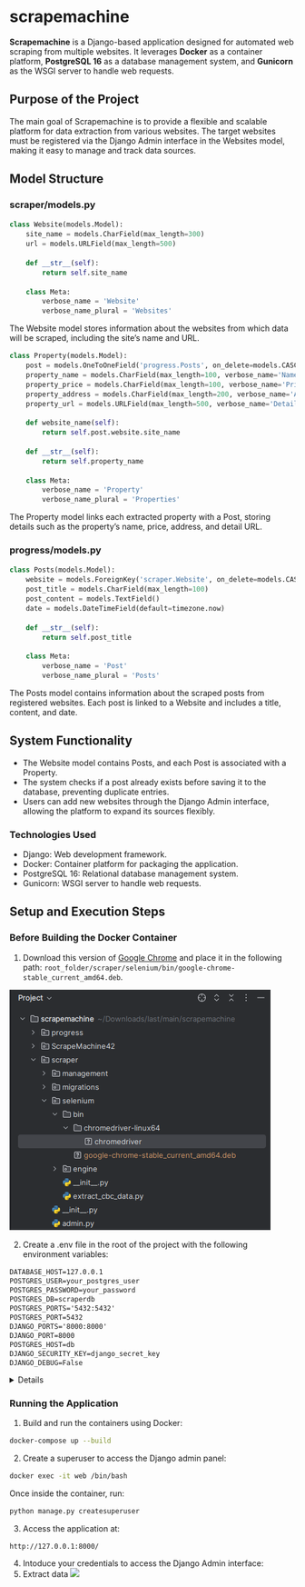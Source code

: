 # scrapemachine
**Scrapemachine** is a Django-based application designed for automated web scraping from multiple websites. It leverages **Docker** as a container platform, **PostgreSQL 16** as a database management system, and **Gunicorn** as the WSGI server to handle web requests.

## Purpose of the Project

The main goal of Scrapemachine is to provide a flexible and scalable platform for data extraction from various websites. The target websites must be registered via the Django Admin interface in the Websites model, making it easy to manage and track data sources.

## Model Structure

### scraper/models.py
```python
class Website(models.Model):
    site_name = models.CharField(max_length=300)
    url = models.URLField(max_length=500)

    def __str__(self):
        return self.site_name

    class Meta:
        verbose_name = 'Website'
        verbose_name_plural = 'Websites'
```
The Website model stores information about the websites from which data will be scraped, including the site’s name and URL.
```python
class Property(models.Model):
    post = models.OneToOneField('progress.Posts', on_delete=models.CASCADE)
    property_name = models.CharField(max_length=100, verbose_name='Name')
    property_price = models.CharField(max_length=100, verbose_name='Price')
    property_address = models.CharField(max_length=200, verbose_name='Address')
    property_url = models.URLField(max_length=500, verbose_name='Detail URL')

    def website_name(self):
        return self.post.website.site_name

    def __str__(self):
        return self.property_name

    class Meta:
        verbose_name = 'Property'
        verbose_name_plural = 'Properties'
```
The Property model links each extracted property with a Post, storing details such as the property’s name, price, address, and detail URL.

### progress/models.py
```python
class Posts(models.Model):
    website = models.ForeignKey('scraper.Website', on_delete=models.CASCADE)
    post_title = models.CharField(max_length=100)
    post_content = models.TextField()
    date = models.DateTimeField(default=timezone.now)

    def __str__(self):
        return self.post_title

    class Meta:
        verbose_name = 'Post'
        verbose_name_plural = 'Posts'
```
The Posts model contains information about the scraped posts from registered websites. Each post is linked to a Website and includes a title, content, and date.

## System Functionality

- The Website model contains Posts, and each Post is associated with a Property.
- The system checks if a post already exists before saving it to the database, preventing duplicate entries.
- Users can add new websites through the Django Admin interface, allowing the platform to expand its sources flexibly.

### Technologies Used

- Django: Web development framework.
- Docker: Container platform for packaging the application.
- PostgreSQL 16: Relational database management system.
- Gunicorn: WSGI server to handle web requests.

## Setup and Execution Steps

### Before Building the Docker Container

1. Download this version of [Google Chrome](https://drive.google.com/file/d/1rz7OJAoFAw8rzs5f683Pv19B43lvwHaV/view?usp=sharing) and place it in the following path: `root_folder/scraper/selenium/bin/google-chrome-stable_current_amd64.deb`.

![img.png](readme_media/img.png)

2. Create a .env file in the root of the project with the following environment variables:

```text
DATABASE_HOST=127.0.0.1
POSTGRES_USER=your_postgres_user
POSTGRES_PASSWORD=your_password
POSTGRES_DB=scraperdb
POSTGRES_PORTS='5432:5432'
POSTGRES_PORT=5432
DJANGO_PORTS='8000:8000'
DJANGO_PORT=8000
POSTGRES_HOST=db
DJANGO_SECURITY_KEY=django_secret_key
DJANGO_DEBUG=False
```
<details>
#### Django and PostgreSQL Configurations in `settings.py`

In the `settings.py` file, database configurations are managed using the environment variables:

```python
DATABASES = {
    "default": {
        "ENGINE": "django.db.backends.postgresql_psycopg2",
        "NAME": os.getenv('POSTGRES_DB'),
        "USER": os.getenv('POSTGRES_USER'),
        "PASSWORD": os.getenv('POSTGRES_PASSWORD'),
        "HOST": os.getenv('POSTGRES_HOST'),
        "PORT": os.getenv('POSTGRES_PORT'),
        "ATOMIC_REQUESTS": False,
    }
}
```
#### This is Docker Current Configuration

In the `docker-compose.yml` file, the database is configured as follows:

```yaml
db:
  image: postgres:16-alpine
  healthcheck:
    test: ["CMD-SHELL", "pg_isready -U ${POSTGRES_USER}"]
    interval: 5s
    timeout: 5s
    retries: 5
  volumes:
    - postgres_data:/var/lib/postgresql/data
  restart: always
  environment:
    - DATABASE_HOST=${DATABASE_HOST}
    - POSTGRES_USER=${POSTGRES_USER}
    - POSTGRES_PASSWORD=${POSTGRES_PASSWORD}
    - POSTGRES_DB=${POSTGRES_DB}
  ports:
    - ${POSTGRES_PORTS}```
```
</details>

### Running the Application

1. Build and run the containers using Docker:
```bash
docker-compose up --build
```
2. Create a superuser to access the Django admin panel:
```bash
docker exec -it web /bin/bash
```
Once inside the container, run:
```bash
python manage.py createsuperuser
```
3. Access the application at:
```text
http://127.0.0.1:8000/
```
4. Intoduce your credentials to access the Django Admin interface:
5. Extract data
![]([https://github.com/LuigiNorp/scrapemachine/how_to_extract.gif](https://github.com/LuigiNorp/scrapemachine/blob/main/readme_media/how_to_extract.gif))
